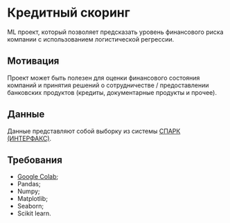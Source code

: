 # Кредитный скоринг

ML проект, который позволяет предсказать уровень финансового риска компании с использованием логистической регрессии.

## Мотивация

Проект может быть полезен для оценки финансового состояния компаний и принятия решений о сотрудничестве / предоставлении банковских продуктов (кредиты, документарные продукты и прочее).

## Данные

Данные представляют собой выборку из системы [СПАРК (ИНТЕРФАКС)](https://spark-interfax.ru/features).

## Требования

* [Google Colab](https://colab.research.google.com/);
* Pandas;
* Numpy;
* Matplotlib;
* Seaborn;
* Scikit learn.